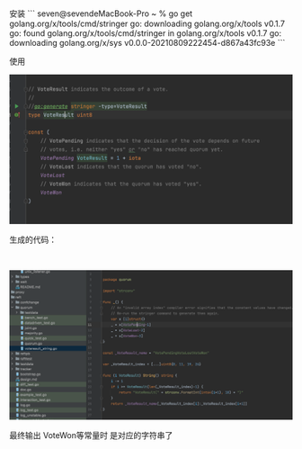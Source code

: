 ​

安装
\`\`\`
seven@sevendeMacBook-Pro ~ % go get golang.org/x/tools/cmd/stringer
go: downloading golang.org/x/tools v0.1.7
go: found golang.org/x/tools/cmd/stringer in golang.org/x/tools v0.1.7
go: downloading golang.org/x/sys v0.0.0-20210809222454-d867a43fc93e
\`\`\`

使用

![image.png](assert/1637994173081-bed39ed3-55e0-4e33-8246-efb7178b18ed.png)

生成的代码：

​

![image.png](assert/1637994204737-07fc1ded-632a-496e-b678-8af396c3c9b7.png)

最终输出 VoteWon等常量时 是对应的字符串了